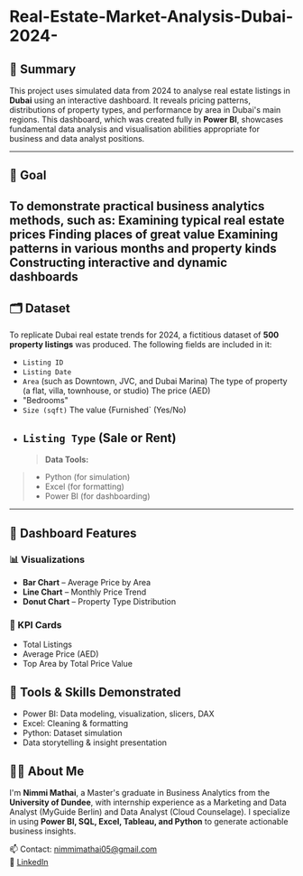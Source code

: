 # Real-Estate-Market-Analysis-Dubai-2024-
## 📌 Summary

This project uses simulated data from 2024 to analyse real estate listings in **Dubai** using an interactive dashboard. It reveals pricing patterns, distributions of property types, and performance by area in Dubai's main regions. This dashboard, which was created fully in **Power BI**, showcases fundamental data analysis and visualisation abilities appropriate for business and data analyst positions.

---
## 🎯 Goal

To demonstrate practical business analytics methods, such as:
Examining typical real estate prices
Finding places of great value
Examining patterns in various months and property kinds
Constructing interactive and dynamic dashboards
---
## 🗂 Dataset

To replicate Dubai real estate trends for 2024, a fictitious dataset of **500 property listings** was produced. The following fields are included in it:

- `Listing ID`
- `Listing Date`
- `Area` (such as Downtown, JVC, and Dubai Marina)
The type of property (a flat, villa, townhouse, or studio)
The price (AED)
- "Bedrooms"
- `Size (sqft)`
The value {Furnished` (Yes/No)
- `Listing Type` (Sale or Rent)
  ---
  > **Data Tools:**  
> - Python (for simulation)  
> - Excel (for formatting)  
> - Power BI (for dashboarding)
----
## 🔑 Dashboard Features

### 📊 Visualizations
- **Bar Chart** – Average Price by Area
- **Line Chart** – Monthly Price Trend
- **Donut Chart** – Property Type Distribution

### 📌 KPI Cards
- Total Listings
- Average Price (AED)
- Top Area by Total Price Value
## 🧰 Tools & Skills Demonstrated

- Power BI: Data modeling, visualization, slicers, DAX
- Excel: Cleaning & formatting
- Python: Dataset simulation
- Data storytelling & insight presentation




## 👩‍💼 About Me

I'm **Nimmi Mathai**, a Master's graduate in Business Analytics from the **University of Dundee**, with internship experience as a Marketing and Data Analyst (MyGuide Berlin) and Data Analyst (Cloud Counselage). I specialize in using **Power BI, SQL, Excel, Tableau, and Python** to generate actionable business insights.

📫 Contact: nimmimathai05@gmail.com  
🔗 [LinkedIn](https://linkedin.com/in/nimmi-mathai-)
